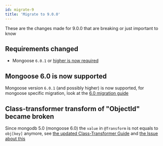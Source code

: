 ```yaml
---
id: migrate-9
title: 'Migrate to 9.0.0'
---
```


These are the changes made for 9.0.0 that are breaking or just important to know

## Requirements changed

- Mongoose `6.0.1` or [higher is now required](#mongoose-60-is-now-supported)

## Mongoose 6.0 is now supported

Mongoose version `6.0.1` (and possibly higher) is now supported, for mongoose specific migration, look at the [6.0 migration guide](https://mongoosejs.com/docs/migrating_to_6.html)

## Class-transformer transform of "ObjectId" became broken

Since mongodb 5.0 (mongoose 6.0) the `value` in `@Transform` is not equals to `obj[key]` anymore, see [the updated Class-Transformer Guide](./advanced/class-transformer.md#implementation) and [the Issue about this](https://github.com/typestack/class-transformer/issues/879)
